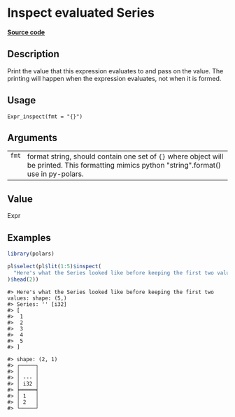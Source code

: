 
# Inspect evaluated Series

[**Source code**](https://github.com/pola-rs/r-polars/tree/main/R/expr__expr.R#L2227)

## Description

Print the value that this expression evaluates to and pass on the value.
The printing will happen when the expression evaluates, not when it is
formed.

## Usage

<pre><code class='language-R'>Expr_inspect(fmt = "{}")
</code></pre>

## Arguments

<table>
<tr>
<td style="white-space: nowrap; font-family: monospace; vertical-align: top">
<code id="Expr_inspect_:_fmt">fmt</code>
</td>
<td>
format string, should contain one set of <code>{}</code> where object
will be printed. This formatting mimics python "string".format() use in
py-polars.
</td>
</tr>
</table>

## Value

Expr

## Examples

``` r
library(polars)

pl$select(pl$lit(1:5)$inspect(
  "Here's what the Series looked like before keeping the first two values: {}"
)$head(2))
```

    #> Here's what the Series looked like before keeping the first two values: shape: (5,)
    #> Series: '' [i32]
    #> [
    #>  1
    #>  2
    #>  3
    #>  4
    #>  5
    #> ]

    #> shape: (2, 1)
    #> ┌─────┐
    #> │     │
    #> │ --- │
    #> │ i32 │
    #> ╞═════╡
    #> │ 1   │
    #> │ 2   │
    #> └─────┘
